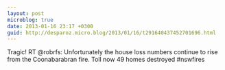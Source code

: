```yaml
---
layout: post
microblog: true
date: 2013-01-16 23:17 +0300
guid: http://desparoz.micro.blog/2013/01/16/t291640437452701696.html
---
```

Tragic! RT @robrfs: Unfortunately the house loss numbers continue to rise from the Coonabarabran fire. Toll now 49 homes destroyed #nswfires
